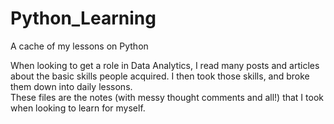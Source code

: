 # Python_Learning
A cache of my lessons on Python

When looking to get a role in Data Analytics, I read many posts and articles about the basic skills people acquired.
I then took those skills, and broke them down into daily lessons.  
These files are the notes (with messy thought comments and all!) that I took when looking to learn for myself.
